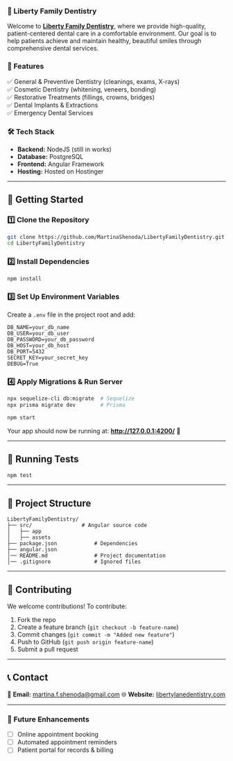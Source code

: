 ### 🦷 Liberty Family Dentistry  

Welcome to [**Liberty Family Dentistry**](https://libertylanedentistry.com/), where we provide high-quality, patient-centered dental care in a comfortable environment. Our goal is to help patients achieve and maintain healthy, beautiful smiles through comprehensive dental services.  

### 🌟 Features  
✅ General & Preventive Dentistry (cleanings, exams, X-rays)  
✅ Cosmetic Dentistry (whitening, veneers, bonding)  
✅ Restorative Treatments (fillings, crowns, bridges)  
✅ Dental Implants & Extractions  
✅ Emergency Dental Services  

### 🛠️ Tech Stack  
- **Backend:** NodeJS (still in works) 
- **Database:** PostgreSQL  
- **Frontend:** Angular Framework
- **Hosting:** Hosted on Hostinger 

---

## 🚀 Getting Started  

### 1️⃣ Clone the Repository  
```sh
git clone https://github.com/MartinaShenoda/LibertyFamilyDentistry.git
cd LibertyFamilyDentistry
```

### 2️⃣  Install Dependencies  
```sh
npm install
```

### 3️⃣  Set Up Environment Variables  
Create a `.env` file in the project root and add:  
```
DB_NAME=your_db_name
DB_USER=your_db_user
DB_PASSWORD=your_db_password
DB_HOST=your_db_host
DB_PORT=5432
SECRET_KEY=your_secret_key
DEBUG=True
```

### 4️⃣ Apply Migrations & Run Server  
```sh
npx sequelize-cli db:migrate  # Sequelize
npx prisma migrate dev        # Prisma

npm start
```

Your app should now be running at: **http://127.0.0.1:4200/** 🎉  

---

## 🧪 Running Tests  
```sh
npm test
```

---

## 📂 Project Structure  
```
LibertyFamilyDentistry/
├── src/                # Angular source code
│   ├── app
│   ├── assets             
├── package.json            # Dependencies
├── angular.json      
│── README.md               # Project documentation
│── .gitignore              # Ignored files
```

---

## 📢 Contributing  
We welcome contributions! To contribute:  
1. Fork the repo  
2. Create a feature branch (`git checkout -b feature-name`)  
3. Commit changes (`git commit -m "Added new feature"`)  
4. Push to GitHub (`git push origin feature-name`)  
5. Submit a pull request  

---

## 📞 Contact  
📧 **Email:** martina.f.shenoda@gmail.com
🌐 **Website:** [libertylanedentistry.com](https://libertylanedentistry.com)  

---

### 🚀 Future Enhancements  
- [ ] Online appointment booking  
- [ ] Automated appointment reminders  
- [ ] Patient portal for records & billing  
